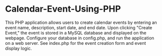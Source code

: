 # Calendar-Event-Using-PHP
This PHP application allows users to create calendar events by entering an event name, description, start date, and end date. Upon clicking "Create Event," the event is stored in a MySQL database and displayed on the webpage. Configure your database in config.php, and run the application on a web server. See index.php for the event creation form and event display logic.
